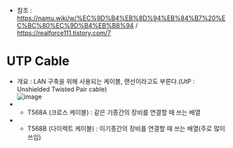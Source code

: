 * 참조 : https://namu.wiki/w/%EC%9D%B4%EB%8D%94%EB%84%B7%20%EC%BC%80%EC%9D%B4%EB%B8%94 / https://realforce111.tistory.com/7

UTP Cable
=========
* 개요 : LAN 구축을 위해 사용되는 케이블, 랜선이라고도 부른다.(UtP : Unshielded Twisted Pair cable)</br>
  ![image](https://user-images.githubusercontent.com/70207093/178869527-63ad941f-fa68-453c-a5de-10e779357ccc.png)
* * T568A (크로스 케이블) : 같은 기종간의 장비를 연결할 때 쓰는 배열
* * T568B (다이렉트 케이블) : 이기종간의 장비를 연결할 때 쓰는 배열(주로 많이 쓰임)

